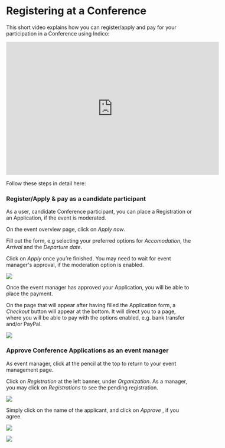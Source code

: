# Registering at a Conference

This short video explains how you can register/apply and pay for your participation in a Conference using Indico:

<iframe width="576" height="360" frameborder="0" src="https://cds.cern.ch/video/2275654?showTitle=true" allowfullscreen></iframe>

Follow these steps in detail here:

### Register/Apply & pay as a candidate participant

As a user, candidate Conference participant, you can place a Registration or an Application, if the event is moderated.

On the event overview page, click on _Apply now_.

Fill out the form, e.g selecting your preferred options for _Accomodation_, the _Arrival_ and the _Departure date_.

Click on _Apply_ once you’re finished. You may need to wait for event manager's approval, if the moderation option is enabled.

![](../assets/Register_1.png)

Once the event manager has approved your Application, you will be able to place the payment.

On the page that will appear after having filled the Application form, a _Checkout_ button will appear at the bottom. It will direct you to a page, where you will be able to pay with the options enabled, e.g. bank transfer and/or PayPal.

![](../assets/Register_2.png)

### Approve Conference Applications as an event manager

As event manager, click at the pencil at the top to return to your event management page.

Click on _Registration_ at the left banner, under _Organization_. As a manager, you may click on _Registrations_ to see the pending registration.

![](../assets/Register_3.png)

Simply click on the name of the applicant, and click on _Approve_ , if you agree.

![](../assets/Register_4.png)

![](../assets/Register_5.png)
